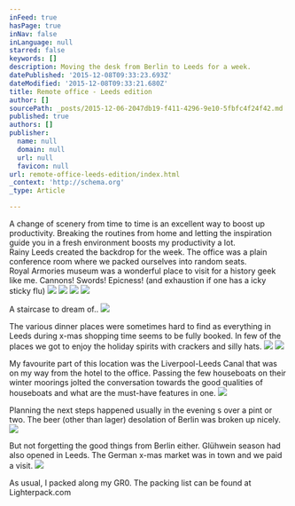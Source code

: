 ```yaml
---
inFeed: true
hasPage: true
inNav: false
inLanguage: null
starred: false
keywords: []
description: Moving the desk from Berlin to Leeds for a week.
datePublished: '2015-12-08T09:33:23.693Z'
dateModified: '2015-12-08T09:33:21.680Z'
title: Remote office - Leeds edition
author: []
sourcePath: _posts/2015-12-06-2047db19-f411-4296-9e10-5fbfc4f24f42.md
published: true
authors: []
publisher:
  name: null
  domain: null
  url: null
  favicon: null
url: remote-office-leeds-edition/index.html
_context: 'http://schema.org'
_type: Article

---
```

A change of scenery from time to time is an excellent way to boost up productivity. Breaking the routines from home and letting the inspiration guide you in a fresh environment boosts my productivity a lot.   
Rainy Leeds created the backdrop for the week. The office was a plain conference room where we packed ourselves into random seats.  
Royal Armories museum was a wonderful place to visit for a history geek like me. Cannons! Swords! Epicness! (and exhaustion if one has a icky sticky flu) ![](https://the-grid-user-content.s3-us-west-2.amazonaws.com/48cdc7aa-35b5-470d-88bf-4bb9fd25f925.jpg)
![](https://the-grid-user-content.s3-us-west-2.amazonaws.com/30f43a69-b382-4681-b62c-60fc61affa42.jpg)
![](https://the-grid-user-content.s3-us-west-2.amazonaws.com/86170faf-6127-4a86-b71d-c7d03e1edbd6.gif)
![](https://the-grid-user-content.s3-us-west-2.amazonaws.com/d6733f85-0dfa-451d-be11-26b6827b7722.jpg)

A staircase to dream of..
![](https://the-grid-user-content.s3-us-west-2.amazonaws.com/29e0a225-7bbf-4ea2-9bb0-2fe5bbae013d.jpg)

The various dinner places were sometimes hard to find as everything in Leeds during x-mas shopping time seems to be fully booked. In few of the places we got to enjoy the holiday spirits with crackers and silly hats.
![](https://the-grid-user-content.s3-us-west-2.amazonaws.com/8d83de99-ccc3-460e-b43b-1b38ffea6374.jpg)
![](https://the-grid-user-content.s3-us-west-2.amazonaws.com/8b46dde6-b1c3-4420-931a-c0aa33e27ead.jpg)

My favourite part of this location was the Liverpool-Leeds Canal that was on my way from the hotel to the office. Passing the few houseboats on their winter moorings  jolted the conversation towards the good qualities of houseboats and what are the must-have features in one.
![](https://the-grid-user-content.s3-us-west-2.amazonaws.com/195324a2-095c-452c-ba5b-7ea824f7ea9e.jpg)

Planning the next steps happened usually in the evening s over a pint or two. The beer (other than lager) desolation of Berlin was broken up nicely.
![](https://the-grid-user-content.s3-us-west-2.amazonaws.com/c0cb9d4b-c670-4188-92f4-18b71b0e7943.jpg)

But not forgetting the good things from Berlin either. Glühwein season had also opened in Leeds. The German x-mas market was in town and we paid a visit.
![](https://the-grid-user-content.s3-us-west-2.amazonaws.com/0a8976cd-a1a9-487e-8743-a608a25e8acc.jpg)

As usual, I packed along my GR0\. The packing list can be found at Lighterpack.com